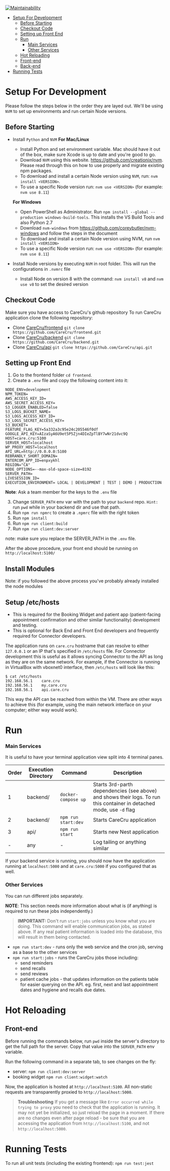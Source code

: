 [![Maintainability](https://api.codeclimate.com/v1/badges/eb91211a2195c7becfe9/maintainability)](https://codeclimate.com/repos/5e7a83b04862a301a3004627/maintainability)

<!-- TOC -->
- [Setup For Development](#setup-for-development)
  - [Before Starting](#before-starting)
  - [Checkout Code](#checkout-code)
  - [Setting up Front End](#setting-up-front-end)
  - [Run](#run)
    - [Main Services](#main-services)
    - [Other Services](#other-services)
  - [Hot Reloading](#hot-reloading)
  - [Front-end](#front-end)
  - [Back-end](#back-end)
- [Running Tests](#running-tests)
<!-- /TOC -->

# Setup For Development
Please follow the steps below in the order they are layed out. We'll be using `NVM` to set up environments and run certain Node versions.

## Before Starting
- Install `Python` and `NVM`
  **For Mac/Linux**
    - Install Python and set environment variable. Mac should have it out of the box, make sure Xcode is up to date and you're good to go.
    - Download `NVM` using this website. https://github.com/creationix/nvm. Please read through this on how to use properly and migrate existing npm packages.
    - To download and install a certain Node version using `NVM`, run: `nvm install <VERSION>`.
    - To use a specific Node version run: `nvm use <VERSION>` (for example: `nvm use 8.11`)

  **For Windows**
    -  Open PowerShell as Administrator. Run `npm install --global --production windows-build-tools`. This installs the VS Build Tools and also Python 2.7
    - Download `nvm-windows` from https://github.com/coreybutler/nvm-windows and follow the steps in the document
    - To download and install a certain Node version using NVM, run `nvm install <VERSION>`
    - To use a specific Node version run: `nvm use <VERSION>` (for example: `nvm use 8.11`)
- Install Node versions by executing `NVM` in root folder. This will run the configurations in `.nvmrc` file
  - Install Node on version 8 with the command: `nvm install v8` and `nvm use v8` to set the desired version

## Checkout Code
Make sure you have access to CareCru's github repository To run CareCru application clone the following repository:
- Clone [CareCru/frontend](https://github.com/CareCru/frontend) `git clone https://github.com/CareCru/frontend.git`
- Clone [CareCru/backend](https://github.com/CareCru/backend) `git clone https://github.com/CareCru/backend.git`
- Clone [CareCru/api](https://github.com/CareCru/api) `git clone https://github.com/CareCru/api.git`


## Setting up Front End

1. Go to the frontend folder `cd frontend`.
2. Create a `.env` file and copy the following content into it:
```
NODE_ENV=development
NPM_TOKEN=
AWS_ACCESS_KEY_ID=
AWS_SECRET_ACCESS_KEY=
S3_LOGGER_ENABLED=false
S3_LOGS_BUCKET_NAME=
S3_LOGS_ACCESS_KEY_ID=
S3_LOGS_SECRET_ACCESS_KEY=
S3_BUCKET=
FEATURE_FLAG_KEY=5a332a3c95e24c205546f0df
GOOGLE_API_KEY=AIzaSyA6U9et5P5Zjn4DIeZpTlBY7wNr21dvc9Q
HOST=care.cru:5100
SERVER_HOST=localhost
WP_PROXY_HOST=localhost
API_URL=http://0.0.0.0:5100
REBRANDLY_SHORT_DOMAIN=
INTERCOM_APP_ID=enpxykhl
REGION="CA"
NODE_OPTIONS=--max-old-space-size=8192
SERVER_PATH=
LIVESESSION_ID=
EXECUTION_ENVIRONMENT= LOCAL | DEVELOPMENT | TEST | DEMO | PRODUCTION
 ```
**Note**: Ask a team member for the keys to the `.env` file

3. Change `SERVER_PATH` env var with the path to your `backend` repo. `Hint:` run `pwd` while in your backend dir and use that path.
4. Run `npm run npmrc` to create a `.npmrc` file with the right token
5. Run `npm install`
6. Run `npm run client:build`
7. Run `npm run client:dev:server`

note: make sure you replace the SERVER_PATH in the `.env` file.

After the above procedure, your front end should be running on `http://localhost:5100/`

## Install Modules
Note: if you followed the above process you've probably already installed the node modules

## Setup /etc/hosts
- This is required for the Booking Widget and patient app (patient-facing appointment confirmation and other similar functionality) development and testing.
- This is optional for Back End and Front End developers and frequently required for Connector developers.

The application runs on `care.cru` hostname that can resolve to either `127.0.0.1` or an IP that's specified in `/etc/hosts` file. For Connector development this is useful as it allows syncing Connector to the API as long as they are on the same network. For example, if the Connector is running in VirtualBox with vboxnet0 interface, then `/etc/hosts` will look like this:

```
$ cat /etc/hosts
192.168.56.1    care.cru
192.168.56.1    my.care.cru
192.168.56.1    api.care.cru
```

This way the API can be reached from within the VM. There are other ways to achieve this (for example, using the main network interface on your computer; either way would work).

# Run

### Main Services
It is useful to have your terminal application view split into 4 terminal panes.

|Order|Execution Directory| Command  | Description |
|---|---|---|---|
|1|backend/|`docker-compose up`| Starts 3rd-parth dependencies (see above) and shows their logs. To run this container in detached mode, use `-d` flag|
|2|backend/|`npm run start:dev`| Starts CareCru application |
|3|api/|`npm run start`| Starts new Nest application |
|-|any|-|Log tailing or anything similar|

If your backend service is running, you should now have the application running at `localhost:5000` and at `care.cru:5000` if you configured that as well.

### Other Services
You can run different jobs separately.

**NOTE**: This section needs more information about what is (if anything) is required to run these jobs independently.)

> **IMPORTANT:**
> Don't run `start:jobs` unless you know what you are doing. This command will enable communication jobs, as stated above. If any real patient information is loaded into the database, this will result in them being contacted.

* `npm run start:dev` - runs only the web service and the cron job, serving as a base to the other services
* `npm run start:jobs` - runs the CareCru jobs those including:
    - send reminders
    - send recalls
    - send reviews 
    - patient cache jobs - that updates information on the patients table for easier querying on the API. eg. first, next and last appointment dates and hygiene and recalls due dates.

# Hot Reloading

## Front-end

Before running the commands below, run `pwd` inside the server's directory to get the full path for the server. Copy that value into the `SERVER_PATH` env variable.

Run the following command in a separate tab, to see changes on the fly:

- server: `npm run client:dev:server`
- booking widget `npm run client:widget:watch`

Now, the application is hosted at `http://localhost:5100`. All non-static requests are transparently proxied to `http://localhost:5000`.

> **Troubleshooting**
> If you get a message like `Error occurred while trying to proxy` you need to check that the application is running. It may not yet be initialized, so just reload the page in a moment.
> If there are no changes even after page reload - be sure that you are accessing the application from `http://localhost:5100`, and not `http://localhost:5000`.

# Running Tests

To run all unit tests (including the existing frontend): `npm run test:jest`
